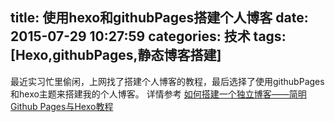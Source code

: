 title: 使用hexo和githubPages搭建个人博客
date: 2015-07-29 10:27:59
categories: 技术 
tags: [Hexo,githubPages,静态博客搭建]
---

最近实习忙里偷闲，上网找了搭建个人博客的教程，最后选择了使用githubPages和hexo主题来搭建我的个人博客。
详情参考 [如何搭建一个独立博客——简明Github Pages与Hexo教程](http://cnfeat.com/2014/05/10/2014-05-11-how-to-build-a-blog/)